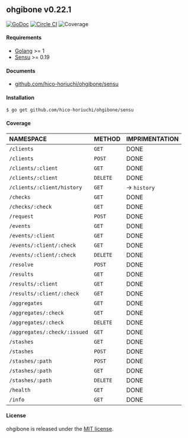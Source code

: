 ## ohgibone v0.22.1

[![GoDoc](https://godoc.org/github.com/hico-horiuchi/ohgibone/sensu?status.svg)](https://godoc.org/github.com/hico-horiuchi/ohgibone/sensu) [![Circle CI](https://circleci.com/gh/hico-horiuchi/ohgibone.svg?style=shield)](https://circleci.com/gh/hico-horiuchi/ohgibone) ![Coverage](https://img.shields.io/badge/coverage-76.8%25-lightgray.svg)

#### Requirements

  - [Golang](https://golang.org/) >= 1
  - [Sensu](http://sensuapp.org/) >= 0.19

#### Documents

  - [github.com/hico-horiuchi/ohgibone/sensu](http://godoc.org/github.com/hico-horiuchi/ohgibone/sensu) 

#### Installation

    $ go get github.com/hico-horiuchi/ohgibone/sensu

#### Coverage

| NAMESPACE                    | METHOD   | IMPRIMENTATION |
|:-----------------------------|:---------|:---------------|
| `/clients`                   | `GET`    | DONE           |
| `/clients`                   | `POST`   | DONE           |
| `/clients/:client`           | `GET`    | DONE           |
| `/clients/:client`           | `DELETE` | DONE           |
| `/clients/:client/history`   | `GET`    | -> `history`   |
| `/checks`                    | `GET`    | DONE           |
| `/checks/:check`             | `GET`    | DONE           |
| `/request`                   | `POST`   | DONE           |
| `/events`                    | `GET`    | DONE           |
| `/events/:client`            | `GET`    | DONE           |
| `/events/:client/:check`     | `GET`    | DONE           |
| `/events/:client/:check`     | `DELETE` | DONE           |
| `/resolve`                   | `POST`   | DONE           |
| `/results`                   | `GET`    | DONE           |
| `/results/:client`           | `GET`    | DONE           |
| `/results/:client/:check`    | `GET`    | DONE           |
| `/aggregates`                | `GET`    | DONE           |
| `/aggregates/:check`         | `GET`    | DONE           |
| `/aggregates/:check`         | `DELETE` | DONE           |
| `/aggregates/:check/:issued` | `GET`    | DONE           |
| `/stashes`                   | `GET`    | DONE           |
| `/stashes`                   | `POST`   | DONE           |
| `/stashes/:path`             | `POST`   | DONE           |
| `/stashes/:path`             | `GET`    | DONE           |
| `/stashes/:path`             | `DELETE` | DONE           |
| `/health`                    | `GET`    | DONE           |
| `/info`                      | `GET`    | DONE           |

#### License

ohgibone is released under the [MIT license](https://raw.githubusercontent.com/hico-horiuchi/ohgibone/master/LICENSE).
